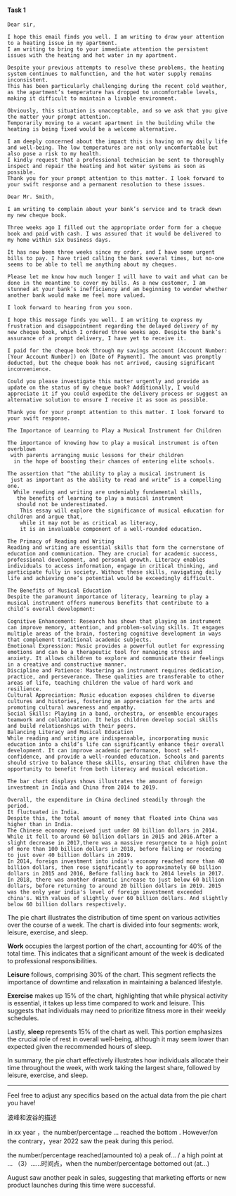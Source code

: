 #### Task 1
```
Dear sir,

I hope this email finds you well. I am writing to draw your attention to a heating issue in my apartment.
I am writing to bring to your immediate attention the persistent issues with the heating and hot water in my apartment.

Despite your previous attempts to resolve these problems, the heating system continues to malfunction, and the hot water supply remains inconsistent.
This has been particularly challenging during the recent cold weather, as the apartment’s temperature has dropped to uncomfortable levels,
making it difficult to maintain a livable environment.

Obviously, this situation is unacceptable, and so we ask that you give the matter your prompt attention.
Temporarily moving to a vacant apartment in the building while the heating is being fixed would be a welcome alternative.

I am deeply concerned about the impact this is having on my daily life and well-being. The low temperatures are not only uncomfortable but also pose a risk to my health.
I kindly request that a professional technician be sent to thoroughly inspect and repair the heating and hot water systems as soon as possible.
Thank you for your prompt attention to this matter. I look forward to your swift response and a permanent resolution to these issues.
```
```
Dear Mr. Smith,

I am writing to complain about your bank’s service and to track down my new cheque book. 

Three weeks ago I filled out the appropriate order form for a cheque book and paid with cash. I was assured that it would be delivered to my home within six business days.

It has now been three weeks since my order, and I have some urgent bills to pay. I have tried calling the bank several times, but no-one seems to be able to tell me anything about my cheques.

Please let me know how much longer I will have to wait and what can be done in the meantime to cover my bills. As a new customer, I am stunned at your bank’s inefficiency and am beginning to wonder whether another bank would make me feel more valued.

I look forward to hearing from you soon.
```
```
I hope this message finds you well. I am writing to express my frustration and disappointment regarding the delayed delivery of my new cheque book, which I ordered three weeks ago. Despite the bank’s assurance of a prompt delivery, I have yet to receive it.

I paid for the cheque book through my savings account (Account Number: [Your Account Number]) on [Date of Payment]. The amount was promptly deducted, but the cheque book has not arrived, causing significant inconvenience.

Could you please investigate this matter urgently and provide an update on the status of my cheque book? Additionally, I would appreciate it if you could expedite the delivery process or suggest an alternative solution to ensure I receive it as soon as possible.

Thank you for your prompt attention to this matter. I look forward to your swift response.
```
```
The Importance of Learning to Play a Musical Instrument for Children

The importance of knowing how to play a musical instrument is often overblown
 with parents arranging music lessons for their children
  in the hope of boosting their chances of entering elite schools.

The assertion that “the ability to play a musical instrument is
 just as important as the ability to read and write” is a compelling one.
  While reading and writing are undeniably fundamental skills,
   the benefits of learning to play a musical instrument 
   should not be underestimated.
    This essay will explore the significance of musical education for children and argue that, 
    while it may not be as critical as literacy, 
    it is an invaluable component of a well-rounded education.

The Primacy of Reading and Writing
Reading and writing are essential skills that form the cornerstone of education and communication. They are crucial for academic success, professional development, and personal growth. Literacy enables individuals to access information, engage in critical thinking, and participate fully in society. Without these skills, navigating daily life and achieving one’s potential would be exceedingly difficult.

The Benefits of Musical Education
Despite the paramount importance of literacy, learning to play a musical instrument offers numerous benefits that contribute to a child’s overall development:

Cognitive Enhancement: Research has shown that playing an instrument can improve memory, attention, and problem-solving skills. It engages multiple areas of the brain, fostering cognitive development in ways that complement traditional academic subjects.
Emotional Expression: Music provides a powerful outlet for expressing emotions and can be a therapeutic tool for managing stress and anxiety. It allows children to explore and communicate their feelings in a creative and constructive manner.
Discipline and Patience: Mastering an instrument requires dedication, practice, and perseverance. These qualities are transferable to other areas of life, teaching children the value of hard work and resilience.
Cultural Appreciation: Music education exposes children to diverse cultures and histories, fostering an appreciation for the arts and promoting cultural awareness and empathy.
Social Skills: Playing in a band, orchestra, or ensemble encourages teamwork and collaboration. It helps children develop social skills and build relationships with their peers.
Balancing Literacy and Musical Education
While reading and writing are indispensable, incorporating music education into a child’s life can significantly enhance their overall development. It can improve academic performance, boost self-confidence, and provide a well-rounded education. Schools and parents should strive to balance these skills, ensuring that children have the opportunity to benefit from both literacy and musical education.

```

```
The bar chart displays shows illustrates the amount of foreign investment in India and China from 2014 to 2019. 

Overall, the expenditure in China declined steadily through the period. 
It fluctuated in India. 
Despite this, the total amount of money that floated into China was higher than in India. 
The Chinese economy received just under 80 billion dollars in 2014. While it fell to around 60 billion dollars in 2015 and 2016.After a slight decrease in 2017,there was a massive resurgence to a high point of more than 100 billion dollars in 2018, before falling or receding to just over 40 billion dollars in 2019. 
In 2014, foreign investment into india's economy reached more than 40 billion dollars, then rose significantly to approximately 60 billion dollars in 2015 and 2016, Before falling back to 2014 levels in 2017. In 2018, there was another dramatic increase to just below 60 billion dollars, before returning to around 20 billion dollars in 2019. 2015 was the only year india's level of foreign investment exceeded china's. With values of slightly over 60 billion dollars. And slightly below 60 billion dollars respectively. 
```


The pie chart illustrates the distribution of time spent on various activities over the course of a week. The chart is divided into four segments: work, leisure, exercise, and sleep.

**Work** occupies the largest portion of the chart, accounting for 40% of the total time. This indicates that a significant amount of the week is dedicated to professional responsibilities.

**Leisure** follows, comprising 30% of the chart. This segment reflects the importance of downtime and relaxation in maintaining a balanced lifestyle.

**Exercise** makes up 15% of the chart, highlighting that while physical activity is essential, it takes up less time compared to work and leisure. This suggests that individuals may need to prioritize fitness more in their weekly schedules.

Lastly, **sleep** represents 15% of the chart as well. This portion emphasizes the crucial role of rest in overall well-being, although it may seem lower than expected given the recommended hours of sleep.

In summary, the pie chart effectively illustrates how individuals allocate their time throughout the week, with work taking the largest share, followed by leisure, exercise, and sleep.

---

Feel free to adjust any specifics based on the actual data from the pie chart you have!


波峰和波谷的描述

 in xx year ，the number/percentage … reached the bottom .
 However/on the contrary，year 2022 saw the peak during this period.

 the number/percentage reached(amounted to) a peak of… / a high point at …
（3）……时间点，when the number/percentage bottomed out (at…)

August saw another peak in sales, suggesting that marketing efforts or new product launches during this time were successful.